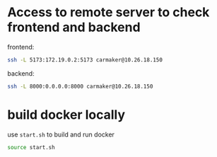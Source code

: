 # Access to remote server to check frontend and backend

frontend:
```bash
ssh -L 5173:172.19.0.2:5173 carmaker@10.26.18.150
```

backend:
```bash
ssh -L 8000:0.0.0.0:8000 carmaker@10.26.18.150
```

# build docker locally
use `start.sh` to build and run docker
```bash
source start.sh
```
